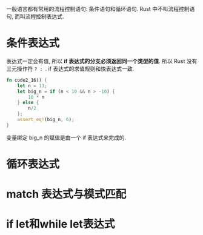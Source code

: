 
一般语言都有常用的流程控制语句: 条件语句和循环语句. Rust 中不叫流程控制语句, 而叫流程控制表达式.

# 条件表达式

表达式一定会有值, 所以 **if 表达式的分支必须返回同一个类型的值**. 所以 Rust 没有三元操作符 `? : `. if 表达式的求值规则和快表达式一致.

```rust
fn code2_16() {
	let n = 13;
	let big_n = if (n < 10 && n > -10) {
		10 * n
	} else {
		n/2
	};
	assert_eq!(big_n, 6);
}
```

变量绑定 big_n 的赋值是由一个 if 表达式来完成的.


# 循环表达式


# match 表达式与模式匹配



# if let和while let表达式

